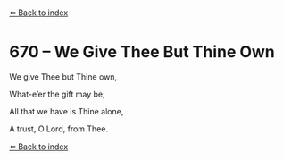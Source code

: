 [⬅️ Back to index](../README.md)

# 670 – We Give Thee But Thine Own



We give Thee but Thine own,

What-e’er the gift may be;

All that we have is Thine alone,

A trust, O Lord, from Thee.

[⬅️ Back to index](../README.md)
